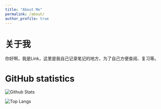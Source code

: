 ```yaml
---
title: "About Me"
permalink: /about/
author_profile: true
---
```


# 关于我

你好啊，我是Link，这里是我自己记录笔记的地方，为了自己方便查阅、复习等。

# GitHub statistics

![Github Stats](https://github-readme-stats.vercel.app/api?username=herolink&show_icons=true)

![Top Langs](https://github-readme-stats.vercel.app/api/top-langs/?username=herolink&layout=compact)
